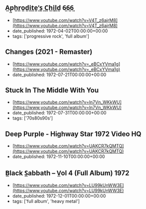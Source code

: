  ## A̤p̤h̤r̤o̤d̤i̤t̤e̤'̤s̤ ̤C̤h̤i̤l̤d̤   6̤6̤6̤
 - [https://www.youtube.com/watch?v=V4T_z6ajrM8](https://www.youtube.com/watch?v=V4T_z6ajrM8)
 - date_published: 1972-04-02T00:00:00+00:00
 - tags: ['progressive rock', 'full album']

 ## Changes (2021 - Remaster)
 - [https://www.youtube.com/watch?v=_eBCxYVma1g](https://www.youtube.com/watch?v=_eBCxYVma1g)
 - date_published: 1972-07-21T00:00:00+00:00

 ## Stuck In The Middle With You
 - [https://www.youtube.com/watch?v=ln7Vn_WKkWU](https://www.youtube.com/watch?v=ln7Vn_WKkWU)
 - date_published: 1972-07-31T00:00:00+00:00
 - tags: ['70s80s90s']

 ## Deep Purple - Highway Star 1972 Video HQ
 - [https://www.youtube.com/watch?v=UAKCR7kQMTQ](https://www.youtube.com/watch?v=UAKCR7kQMTQ)
 - date_published: 1972-11-10T00:00:00+00:00

 ## B̲lack S̲abbath – V̲ol 4 (Full Album) 1972
 - [https://www.youtube.com/watch?v=LU99kUnWW3E](https://www.youtube.com/watch?v=LU99kUnWW3E)
 - date_published: 1972-12-01T00:00:00+00:00
 - tags: ['full album', 'heavy metal']

